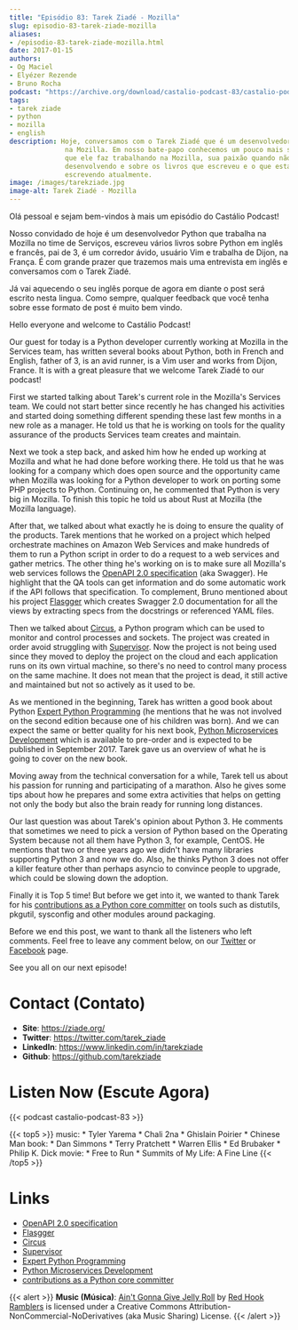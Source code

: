 ```yaml
---
title: "Episódio 83: Tarek Ziadé - Mozilla"
slug: episodio-83-tarek-ziade-mozilla
aliases:
- /episodio-83-tarek-ziade-mozilla.html
date: 2017-01-15
authors:
- Og Maciel
- Elyézer Rezende
- Bruno Rocha
podcast: "https://archive.org/download/castalio-podcast-83/castalio-podcast-83.mp3"
tags:
- tarek ziade
- python
- mozilla
- english
description: Hoje, conversamos com o Tarek Ziadé que é um desenvolvedor Python
              na Mozilla. Em nosso bate-papo conhecemos um pouco mais sobre o
              que ele faz trabalhando na Mozilla, sua paixão quando não está
              desenvolvendo e sobre os livros que escreveu e o que está
              escrevendo atualmente.
image: /images/tarekziade.jpg
image-alt: Tarek Ziadé - Mozilla
---
```


Olá pessoal e sejam bem-vindos à mais um episódio do Castálio Podcast!

Nosso convidado de hoje é um desenvolvedor Python que trabalha na Mozilla no
time de Serviços, escreveu vários livros sobre Python em inglês e francês, pai
de 3, é um corredor ávido, usuário Vim e trabalha de Dijon, na França. É com
grande prazer que trazemos mais uma entrevista em inglês e conversamos com o
Tarek Ziadé.

<div class="clearfix"></div>

Já vai aquecendo o seu inglês porque de agora em diante o post será escrito
nesta lingua. Como sempre, qualquer feedback que você tenha sobre esse formato
de post é muito bem vindo.

Hello everyone and welcome to Castálio Podcast!

Our guest for today is a Python developer currently working at Mozilla in the
Services team, has written several books about Python, both in French and
English, father of 3, is an avid runner, is a Vim user and works from Dijon,
France. It is with a great pleasure that we welcome Tarek Ziadé to our podcast!

First we started talking about Tarek\'s current role in the Mozilla\'s Services
team. We could not start better since recently he has changed his activities
and started doing something different spending these last few months in a new
role as a manager. He told us that he is working on tools for the quality
assurance of the products Services team creates and maintain.

Next we took a step back, and asked him how he ended up working at Mozilla and
what he had done before working there. He told us that he was looking for a
company which does open source and the opportunity came when Mozilla was
looking for a Python developer to work on porting some PHP projects to Python.
Continuing on, he commented that Python is very big in Mozilla. To finish this
topic he told us about Rust at Mozilla (the Mozilla language).

After that, we talked about what exactly he is doing to ensure the quality of
the products. Tarek mentions that he worked on a project which helped
orchestrate machines on Amazon Web Services and make hundreds of them to run a
Python script in order to do a request to a web services and gather metrics.
The other thing he\'s working on is to make sure all Mozilla\'s web services
follows the [OpenAPI 2.0 specification](http://swagger.io/specification/) (aka
Swagger). He highlight that the QA tools can get information and do some
automatic work if the API follows that specification. To complement, Bruno
mentioned about his project [Flasgger](https://pypi.python.org/pypi/flasgger)
which creates Swagger 2.0 documentation for all the views by extracting specs
from the docstrings or referenced YAML files.

Then we talked about [Circus](https://pypi.python.org/pypi/circus), a Python
program which can be used to monitor and control processes and sockets. The
project was created in order avoid struggling with
[Supervisor](http://supervisord.org/). Now the project is not being used since
they moved to deploy the project on the cloud and each application runs on its
own virtual machine, so there\'s no need to control many process on the same
machine. It does not mean that the project is dead, it still active and
maintained but not so actively as it used to be.

As we mentioned in the beginning, Tarek has written a good book about Python
[Expert Python
Programming](https://www.goodreads.com/book/show/5069668-expert-python-programming)
(he mentions that he was not involved on the second edition because one of his
children was born). And we can expect the same or better quality for his next
book, [Python Microservices
Development](https://www.packtpub.com/web-development/python-microservices-development)
which is available to pre-order and is expected to be published in September
2017. Tarek gave us an overview of what he is going to cover on the new book.

Moving away from the technical conversation for a while, Tarek tell us about
his passion for running and participating of a marathon. Also he gives some
tips about how he prepares and some extra activities that helps on getting not
only the body but also the brain ready for running long distances.

Our last question was about Tarek\'s opinion about Python 3. He comments that
sometimes we need to pick a version of Python based on the Operating System
because not all them have Python 3, for example, CentOS. He mentions that two
or three years ago we didn\'t have many libraries supporting Python 3 and now
we do. Also, he thinks Python 3 does not offer a killer feature other than
perhaps asyncio to convince people to upgrade, which could be slowing down the
adoption.

Finally it is Top 5 time! But before we get into it, we wanted to thank Tarek
for his [contributions as a Python core
committer](https://github.com/python/cpython/commits?author=tarekziade) on
tools such as distutils, pkgutil, sysconfig and other modules around packaging.

Before we end this post, we want to thank all the listeners who left comments.
Feel free to leave any comment below, on our
[Twitter](https://twitter.com/castaliopod) or
[Facebook](https://www.facebook.com/castaliopod) page.

See you all on our next episode!

# Contact (Contato)

- **Site**: <https://ziade.org/>
- **Twitter**: <https://twitter.com/tarek_ziade>
- **LinkedIn**: <https://www.linkedin.com/in/tarekziade>
- **Github**: <https://github.com/tarekziade>

# Listen Now (Escute Agora)

{{< podcast castalio-podcast-83 >}}

{{< top5 >}}
music:
    * Tyler Yarema
    * Chali 2na
    * Ghislain Poirier
    * Chinese Man
book:
    * Dan Simmons
    * Terry Pratchett
    * Warren Ellis
    * Ed Brubaker
    * Philip K. Dick
movie:
    * Free to Run
    * Summits of My Life: A Fine Line
{{< /top5 >}}

# Links

- [OpenAPI 2.0 specification](http://swagger.io/specification/)
- [Flasgger](https://pypi.python.org/pypi/flasgger)
- [Circus](https://pypi.python.org/pypi/circus)
- [Supervisor](http://supervisord.org/)
- [Expert Python Programming](https://www.goodreads.com/book/show/5069668-expert-python-programming)
- [Python Microservices Development](https://www.packtpub.com/web-development/python-microservices-development)
- [contributions as a Python core committer](https://github.com/python/cpython/commits?author=tarekziade)

{{< alert >}}
**Music (Música)**: [Ain\'t Gonna Give Jelly
Roll](http://freemusicarchive.org/music/Red_Hook_Ramblers/Live__WFMU_on_Antique_Phonograph_Music_Program_with_MAC_Feb_8_2011/Red_Hook_Ramblers_-_12_-_Aint_Gonna_Give_Jelly_Roll)
by [Red Hook Ramblers](http://www.redhookramblers.com/) is licensed under a
Creative Commons Attribution-NonCommercial-NoDerivatives (aka Music Sharing)
License.
{{< /alert >}}
